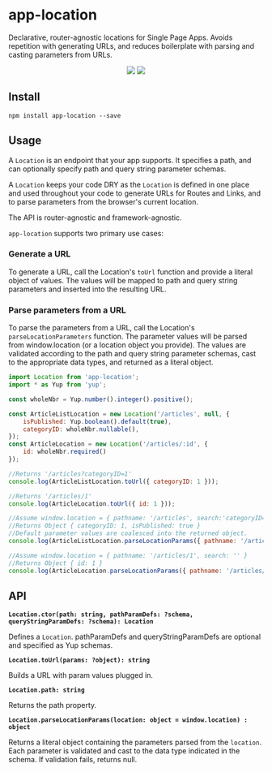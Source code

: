 # app-location
Declarative, router-agnostic locations for Single Page Apps. Avoids repetition with generating URLs, and reduces boilerplate with parsing and casting parameters from URLs.
<p align="center">
  <a href="https://www.npmjs.com/package/app-location"><img src="https://img.shields.io/npm/v/app-location.svg?style=flat-square"></a>
  <a href="https://www.npmjs.com/package/app-location"><img src="https://img.shields.io/npm/dm/app-location.svg?style=flat-square"></a>
</p>

## Install
`npm install app-location --save`

## Usage
A `Location` is an endpoint that your app supports.  It specifies a path, and can optionally specify path and query string parameter schemas. 

A `Location` keeps your code DRY as the `Location` is defined in one place and used throughout your code to generate URLs for Routes and Links,
and to parse parameters from the browser's current location. 

The API is router-agnostic and framework-agnostic. 

`app-location` supports two primary use cases:

### Generate a URL
To generate a URL, call the Location's `toUrl` function and provide a literal object of values. The values will be mapped to path and query string parameters and inserted into the resulting URL.

### Parse parameters from a URL
To parse the parameters from a URL, call the Location's `parseLocationParameters` function. The parameter values will be parsed from window.location (or a location object you provide). The values
are validated according to the path and query string parameter schemas, cast to the appropriate data types, and returned as a literal object.

```javascript
import Location from 'app-location';
import * as Yup from 'yup';

const wholeNbr = Yup.number().integer().positive();

const ArticleListLocation = new Location('/articles', null, {
    isPublished: Yup.boolean().default(true),
    categoryID: wholeNbr.nullable(),
});
const ArticleLocation = new Location('/articles/:id', {
    id: wholeNbr.required()
});

//Returns '/articles?categoryID=1'
console.log(ArticleListLocation.toUrl({ categoryID: 1 }));

//Returns '/articles/1'
console.log(ArticleLocation.toUrl({ id: 1 }));

//Assume window.location = { pathname: '/articles', search:'categoryID=1' }
//Returns Object { categoryID: 1, isPublished: true }
//Default parameter values are coalesced into the returned object.
console.log(ArticleListLocation.parseLocationParams({ pathname: '/articles', search: 'categoryID=1' }));

//Assume window.location = { pathname: '/articles/1', search: '' }
//Returns Object { id: 1 }
console.log(ArticleLocation.parseLocationParams({ pathname: '/articles/1', search: '' }));
```

## API
**`Location.ctor(path: string, pathParamDefs: ?schema, queryStringParamDefs: ?schema): Location`**

Defines a `Location`. pathParamDefs and queryStringParamDefs are optional and specified as Yup schemas.

**`Location.toUrl(params: ?object): string`**

Builds a URL with param values plugged in.

**`Location.path: string`**

Returns the path property.

**`Location.parseLocationParams(location: object = window.location) : object`**

Returns a literal object containing the parameters parsed from the `location`. Each parameter is validated and cast to the data type indicated in the schema. If validation fails, returns null.
